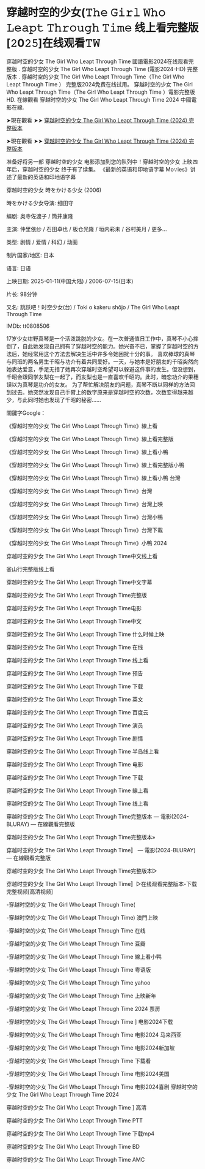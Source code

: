 <h1>穿越时空的少女(𝚃𝚑𝚎 𝙶𝚒𝚛𝚕 𝚆𝚑𝚘 𝙻𝚎𝚊𝚙𝚝 𝚃𝚑𝚛𝚘𝚞𝚐𝚑 𝚃𝚒𝚖𝚎  线上看完整版[𝟸0𝟸𝟻]在线观看𝚃𝚆</h1>

穿越时空的少女 The Girl Who Leapt Through Time 國語電影2024在线观看完整版 . 穿越时空的少女 The Girl Who Leapt Through Time (電影2024-HD) 完整版本 . 穿越时空的少女 The Girl Who Leapt Through Time（The Girl Who Leapt Through Time ） 完整版2024免费在线试用。 穿越时空的少女 The Girl Who Leapt Through Time（The Girl Who Leapt Through Time ）電影完整版 HD. 在線觀看 穿越时空的少女 The Girl Who Leapt Through Time 2024 中國電影在線.

➤現在觀看 ➤➤ <a href="https://t.co/rZr8azMqwV" target="_blank">穿越时空的少女 The Girl Who Leapt Through Time (2024) 完整版本</a>

➤現在觀看 ➤➤ <a href="https://t.co/rZr8azMqwV" target="_blank">穿越时空的少女 The Girl Who Leapt Through Time (2024) 完整版本</a>

准备好将另一部 穿越时空的少女 电影添加到您的队列中！穿越时空的少女 上映四年后，穿越时空的少女 终于有了续集。 《最新的英语和印地语字幕 Mo𝚟ies》讲述了最新的英语和印地语字幕


穿越时空的少女 時をかける少女 (2006)

時をかける少女导演: 细田守

编剧: 奥寺佐渡子 / 筒井康隆

主演: 仲里依纱 / 石田卓也 / 板仓光隆 / 垣内彩未 / 谷村美月 / 更多...

类型: 剧情 / 爱情 / 科幻 / 动画

制片国家/地区: 日本

语言: 日语

上映日期: 2025-01-11(中国大陆) / 2006-07-15(日本)

片长: 98分钟

又名: 跳跃吧！时空少女(台) / Toki o kakeru shôjo / The Girl Who Leapt Through Time

IMDb: tt0808506

17岁少女绀野真琴是一个活泼跳脱的少女。在一次普通值日工作中，真琴不小心摔倒了，自此她发现自己拥有了穿越时空的能力。她兴奋不已，掌握了穿越时空的方法后，她经常用这个方法去解决生活中许多令她困扰十分的事。
喜欢棒球的真琴与同班的两名男生千昭与功介有着共同爱好。一天，与她本是好朋友的千昭突然向她表达爱意，手足无措了她再次穿越时空希望可以躲避这件事的发生。但没想到，千昭会跟同学友梨在一起了，而友梨也是一直喜欢千昭的。此时，暗恋功介的果穗误以为真琴是功介的女友。
为了帮忙解决朋友的问题，真琴不断以同样的方法回到过去。她突然发现自己手臂上的数字原来是穿越时空的次数，次数变得越来越少，与此同时她也发现了千昭的秘密……

關鍵字Google：

《穿越时空的少女 The Girl Who Leapt Through Time》線上看

《穿越时空的少女 The Girl Who Leapt Through Time》線上看完整版

《穿越时空的少女 The Girl Who Leapt Through Time》線上看小鴨

《穿越时空的少女 The Girl Who Leapt Through Time》線上看完整版小鴨

《穿越时空的少女 The Girl Who Leapt Through Time》線上看小鴨 台灣

《穿越时空的少女 The Girl Who Leapt Through Time》台灣

《穿越时空的少女 The Girl Who Leapt Through Time》台灣上映

《穿越时空的少女 The Girl Who Leapt Through Time》台灣小鴨

《穿越时空的少女 The Girl Who Leapt Through Time》台灣下載

《穿越时空的少女 The Girl Who Leapt Through Time》小鴨 2024

穿越时空的少女 The Girl Who Leapt Through Time中文线上看

釜山行完整版线上看

穿越时空的少女 The Girl Who Leapt Through Time中文字幕

穿越时空的少女 The Girl Who Leapt Through Time完整版

穿越时空的少女 The Girl Who Leapt Through Time电影

穿越时空的少女 The Girl Who Leapt Through Time中文

穿越时空的少女 The Girl Who Leapt Through Time 什么时候上映

穿越时空的少女 The Girl Who Leapt Through Time 在线

穿越时空的少女 The Girl Who Leapt Through Time 线上看

穿越时空的少女 The Girl Who Leapt Through Time 预告

穿越时空的少女 The Girl Who Leapt Through Time 下载

穿越时空的少女 The Girl Who Leapt Through Time 英文

穿越时空的少女 The Girl Who Leapt Through Time 百度云

穿越时空的少女 The Girl Who Leapt Through Time 演员

穿越时空的少女 The Girl Who Leapt Through Time 剧情

穿越时空的少女 The Girl Who Leapt Through Time 半岛线上看

穿越时空的少女 The Girl Who Leapt Through Time 电影

穿越时空的少女 The Girl Who Leapt Through Time 下载

穿越时空的少女 The Girl Who Leapt Through Time 線上看

穿越时空的少女 The Girl Who Leapt Through Time 线上看

穿越时空的少女 The Girl Who Leapt Through Time完整版本 — 電影(2024-BLURAY) — 在線觀看完整版

穿越时空的少女 The Girl Who Leapt Through Time完整版本»

穿越时空的少女 The Girl Who Leapt Through Time〛 — 電影(2024-BLURAY) — 在線觀看完整版

穿越时空的少女 The Girl Who Leapt Through Time完整版本▷

穿越时空的少女 The Girl Who Leapt Through Time〛▷在线观看完整版本-下载完整视频[高清视频]

-穿越时空的少女 The Girl Who Leapt Through Time(

-穿越时空的少女 The Girl Who Leapt Through Time) 澳門上映

-穿越时空的少女 The Girl Who Leapt Through Time 在线

-穿越时空的少女 The Girl Who Leapt Through Time 豆瓣

-穿越时空的少女 The Girl Who Leapt Through Time 線上看小鸭

-穿越时空的少女 The Girl Who Leapt Through Time 粤语版

-穿越时空的少女 The Girl Who Leapt Through Time yahoo

-穿越时空的少女 The Girl Who Leapt Through Time 上映新年

-穿越时空的少女 The Girl Who Leapt Through Time 2024 票房

-穿越时空的少女 The Girl Who Leapt Through Time ] 电影2024下载

-穿越时空的少女 The Girl Who Leapt Through Time 电影2024 马来西亚

-穿越时空的少女 The Girl Who Leapt Through Time 电影2024新加坡

-穿越时空的少女 The Girl Who Leapt Through Time 下载看

-穿越时空的少女 The Girl Who Leapt Through Time 电影2024美国

-穿越时空的少女 The Girl Who Leapt Through Time 电影2024喜剧 穿越时空的少女 The Girl Who Leapt Through Time 2024

穿越时空的少女 The Girl Who Leapt Through Time ] 高清

穿越时空的少女 The Girl Who Leapt Through Time PTT

穿越时空的少女 The Girl Who Leapt Through Time 下载mp4

穿越时空的少女 The Girl Who Leapt Through Time BD

穿越时空的少女 The Girl Who Leapt Through Time AMC
